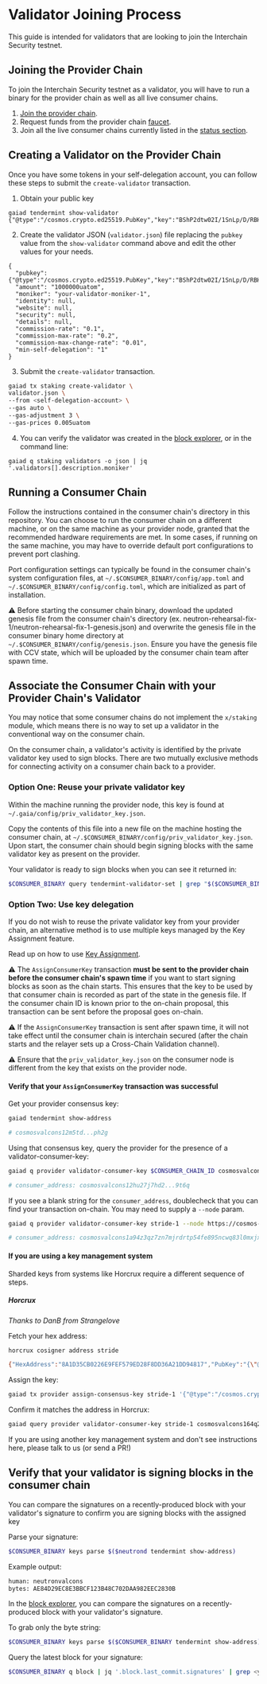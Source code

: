 # Validator Joining Process

This guide is intended for validators that are looking to join the Interchain Security testnet.

## Joining the Provider Chain

To join the Interchain Security testnet as a validator, you will have to run a binary for the provider chain as well as all live consumer chains.

1. [Join the provider chain](https://github.com/cosmos/testnets/tree/master/interchain-security/provider#how-to-join).
1. Request funds from the provider chain [faucet](https://faucet.polypore.xyz).
1. Join all the live consumer chains currently listed in the [status section](https://github.com/cosmos/testnets/tree/master/interchain-security#status).

## Creating a Validator on the Provider Chain

Once you have some tokens in your self-delegation account, you can follow these steps to submit the `create-validator` transaction.

1. Obtain your public key
```
gaiad tendermint show-validator
{"@type":"/cosmos.crypto.ed25519.PubKey","key":"BShP2dtw02I/1SnLp/D/RBHoeEaG3NqlMkwWYZOqcug="}
```

2. Create the validator JSON (`validator.json`) file replacing the `pubkey` value from the `show-validator` command above and edit the other values for your needs.
```
{
  "pubkey": {"@type":"/cosmos.crypto.ed25519.PubKey","key":"BShP2dtw02I/1SnLp/D/RBHoeEaG3NqlMkwWYZOqcug="},
  "amount": "1000000uatom",
  "moniker": "your-validator-moniker-1",
  "identity": null,
  "website": null,
  "security": null,
  "details": null,
  "commission-rate": "0.1",
  "commission-max-rate": "0.2",
  "commission-max-change-rate": "0.01",
  "min-self-delegation": "1"
}
```

3. Submit the `create-validator` transaction.

```bash
gaiad tx staking create-validator \
validator.json \
--from <self-delegation-account> \
--gas auto \
--gas-adjustment 3 \
--gas-prices 0.005uatom
```

4. You can verify the validator was created in the [block explorer](https://explorer.rs-testnet.polypore.xyz/provider/staking), or in the command line:

```
gaiad q staking validators -o json | jq '.validators[].description.moniker'
```

## Running a Consumer Chain

Follow the instructions contained in the consumer chain's directory in this repository. You can choose to run the consumer chain on a different machine, or on the same machine as your provider
node, granted that the recommended hardware requirements are met. In some cases, if running on the same machine, you may have to override default port configurations to prevent port clashing.

Port configuration settings can typically be found in the consumer chain's system configuration files, at `~/.$CONSUMER_BINARY/config/app.toml` and `~/.$CONSUMER_BINARY/config/config.toml`, which are
initialized as part of installation.

⚠️ Before starting the consumer chain binary, download the updated genesis file from the consumer chain's directory (ex. neutron-rehearsal-fix-1/neutron-rehearsal-fix-1-genesis.json) and overwrite the genesis file in the consumer binary home directory at `~/.$CONSUMER_BINARY/config/genesis.json`. Ensure you have the genesis file with CCV state, which will be uploaded by the consumer chain team after spawn time.

## Associate the Consumer Chain with your Provider Chain's Validator

You may notice that some consumer chains do not implement the `x/staking` module, which means there is no way to set up a validator in the conventional way on the consumer chain.

On the consumer chain, a validator's activity is identified by the private validator key used to sign blocks. There are two mutually exclusive methods for connecting activity on a consumer chain back to a provider.

### Option One: Reuse your private validator key

Within the machine running the provider node, this key is found at `~/.gaia/config/priv_validator_key.json`.

Copy the contents of this file into a new file on the machine hosting the consumer chain, at `~/.$CONSUMER_BINARY/config/priv_validator_key.json`. Upon start, the consumer chain should begin signing blocks with the same validator key as present on the provider.

Your validator is ready to sign blocks when you can see it returned in:

```sh
$CONSUMER_BINARY query tendermint-validator-set | grep "$($CONSUMER_BINARY tendermint show-address)"
```

### Option Two: Use key delegation

If you do not wish to reuse the private validator key from your provider chain, an alternative method is to use multiple keys managed by the Key Assignment feature.

Read up on how to use [Key Assignment](https://cosmos.github.io/interchain-security/features/key-assignment).

⚠️ The `AssignConsumerKey` transaction **must be sent to the provider chain before the consumer chain's spawn time** if you want to start signing blocks as soon as the chain starts. This ensures that the key to be used by that consumer chain is recorded as part of the state in the genesis file. If the consumer chain ID is known prior to the on-chain proposal, this transaction can be sent before the proposal goes on-chain.

⚠️ If the `AssignConsumerKey` transaction is sent after spawn time, it will not take effect until the consumer chain is interchain secured (after the chain starts and the relayer sets up a Cross-Chain Validation channel).

⚠️ Ensure that the `priv_validator_key.json` on the consumer node is different from the key that exists on the provider node.

#### Verify that your `AssignConsumerKey` transaction was successful

Get your provider consensus key:

```sh
gaiad tendermint show-address

# cosmosvalcons12m5td...ph2g
```

Using that consensus key, query the provider for the presence of a validator-consumer-key:
 
```sh
gaiad q provider validator-consumer-key $CONSUMER_CHAIN_ID cosmosvalcons12m5td...ph2g

# consumer_address: cosmosvalcons12hu27j7hd2...9t6q
```

If you see a blank string for the `consumer_address`, doublecheck that you can find your transaction on-chain. You may need to supply a `--node` param.

```sh
gaiad q provider validator-consumer-key stride-1 --node https://cosmos-rpc.w3coins.io:443/ cosmosvalcons1e3wwysvd4pw834lcnlk24vydmn33fsxvwnffjp

# consumer_address: cosmosvalcons1a94z3qz7zn7mjrdrtp54fe895ncwq83l0mxjxv
```

#### If you are using a key management system

Sharded keys from systems like Horcrux require a different sequence of steps.

##### Horcrux

_Thanks to DanB from Strangelove_

Fetch your hex address:

```sh
horcrux cosigner address stride

{"HexAddress":"8A1D35CB0226E9FEF579ED28F8DD36A21DD94817","PubKey":"{\"@type\":\"/cosmos.crypto.ed25519.PubKey\",\"key\":\"ivVf1G+TMRX/5W/rORFw5H236y35xceQjidaPfV7pU8=\"}","ValConsAddress":"stridevalcons13gwntjczym5laatea5503hfk5gwajjqhp46v5v","ValConsPubAddress":"stridevalconspub1zcjduepq3t64l4r0jvc3tll9dl4njytsu37m06edl8zu0yywyadrmatm548sppd66t"}
```

Assign the key:

```sh
gaiad tx provider assign-consensus-key stride-1 '{"@type":"/cosmos.crypto.ed25519.PubKey","key":"ivVf1G+TMRX/5W/rORFw5H236y35xceQjidaPfV7pU8="}' --from cosmos130mdu9a0etmeuw52qfxk73pn0ga6gawkryh2z6
```

Confirm it matches the address in Horcrux:

```sh
gaiad query provider validator-consumer-key stride-1 cosmosvalcons164q2kq3q3psj436t9p7swmdlh39rw73wpy6qx6 | jq -r .consumer_address | bech32 stridevalcons
```

If you are using another key management system and don't see instructions here, please talk to us (or send a PR!)

## Verify that your validator is signing blocks in the consumer chain

You can compare the signatures on a recently-produced block with your validator's signature to confirm you are signing blocks with the assigned key

Parse your signature:

```sh
$CONSUMER_BINARY keys parse $($neutrond tendermint show-address)
```

Example output:
```sh
human: neutronvalcons
bytes: AE84D29EC8E3BBCF123B48C702DAA982EEC2830B
```

In the [block explorer](https://explorer.rs-testnet.polypore.xyz/provider/staking), you can compare the signatures on a recently-produced block with your validator's signature.

To grab only the byte string:

```sh
$CONSUMER_BINARY keys parse $($CONSUMER_BINARY tendermint show-address) --output json | jq '.bytes'
```

Query the latest block for your signature:

```sh
$CONSUMER_BINARY q block | jq '.block.last_commit.signatures' | grep <your byte string>
```
